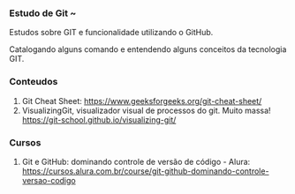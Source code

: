 ### Estudo de Git ~

Estudos sobre GIT e funcionalidade utilizando o GitHub.

Catalogando alguns comando e entendendo alguns conceitos da tecnologia GIT.

### Conteudos

1. Git Cheat Sheet: https://www.geeksforgeeks.org/git-cheat-sheet/
2. VisualizingGit, visualizador visual de processos do git. Muito massa! https://git-school.github.io/visualizing-git/

### Cursos

1. Git e GitHub: dominando controle de versão de código - Alura: https://cursos.alura.com.br/course/git-github-dominando-controle-versao-codigo
